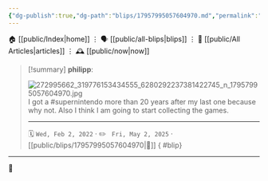 ```yaml
---
{"dg-publish":true,"dg-path":"blips/17957995057604970.md","permalink":"/blips/17957995057604970/","title":"philipp on instagram @ 2022-02-02"}
---
```



<div class="transclusion internal-embed is-loaded"><div class="markdown-embed">




🏠 [[public/Index\|home]]  ⋮ 🗣️ [[public/all-blips\|blips]] ⋮  📝 [[public/All Articles\|articles]]  ⋮ 🕰️ [[public/now\|now]]


</div></div>


> [!summary] **philipp**:
>
> ![272995662_319776153434555_6280292237381422745_n_17957995057604970.jpg](/img/user/attachments/272995662_319776153434555_6280292237381422745_n_17957995057604970.jpg)
> I got a #supernintendo more than 20 years after my last one because why not. Also I think I am going to start collecting the games.
> - - -
>
> 🗓️ <code>Wed, Feb 2, 2022</code>  · ✏️ <code> Fri, May 2, 2025</code>  · [[public/blips/17957995057604970\|🔗]]
{ #blip}


- - -

 👾
